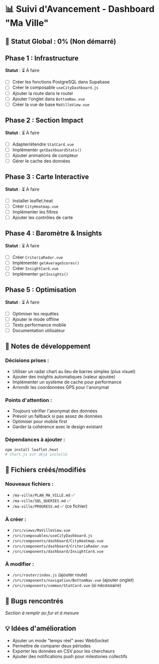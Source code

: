 # 📊 Suivi d'Avancement - Dashboard "Ma Ville"

## 🎯 Statut Global : 0% (Non démarré)

## Phase 1 : Infrastructure
**Statut** : ⏳ À faire
- [ ] Créer les fonctions PostgreSQL dans Supabase
- [ ] Créer le composable `useCityDashboard.js`
- [ ] Ajouter la route dans le router
- [ ] Ajouter l'onglet dans `BottomNav.vue`
- [ ] Créer la vue de base `MaVilleView.vue`

## Phase 2 : Section Impact
**Statut** : ⏳ À faire
- [ ] Adapter/étendre `StatCard.vue`
- [ ] Implémenter `getDashboardStats()`
- [ ] Ajouter animations de compteur
- [ ] Gérer le cache des données

## Phase 3 : Carte Interactive
**Statut** : ⏳ À faire
- [ ] Installer leaflet.heat
- [ ] Créer `CityHeatmap.vue`
- [ ] Implémenter les filtres
- [ ] Ajouter les contrôles de carte

## Phase 4 : Baromètre & Insights
**Statut** : ⏳ À faire
- [ ] Créer `CriteriaRadar.vue`
- [ ] Implémenter `getAverageScores()`
- [ ] Créer `InsightCard.vue`
- [ ] Implémenter `getInsights()`

## Phase 5 : Optimisation
**Statut** : ⏳ À faire
- [ ] Optimiser les requêtes
- [ ] Ajouter le mode offline
- [ ] Tests performance mobile
- [ ] Documentation utilisateur

## 📝 Notes de développement

### Décisions prises :
- Utiliser un radar chart au lieu de barres simples (plus visuel)
- Ajouter des insights automatiques (valeur ajoutée)
- Implémenter un système de cache pour performance
- Arrondir les coordonnées GPS pour l'anonymat

### Points d'attention :
- Toujours vérifier l'anonymat des données
- Prévoir un fallback si pas assez de données
- Optimiser pour mobile first
- Garder la cohérence avec le design existant

### Dépendances à ajouter :
```bash
npm install leaflet.heat
# Chart.js est déjà installé
```

## 🔗 Fichiers créés/modifiés

### Nouveaux fichiers :
- `/ma-ville/PLAN_MA_VILLE.md` ✅
- `/ma-ville/SQL_QUERIES.md` ✅
- `/ma-ville/PROGRESS.md` ✅ (ce fichier)

### À créer :
- `/src/views/MaVilleView.vue`
- `/src/composables/useCityDashboard.js`
- `/src/components/dashboard/CityHeatmap.vue`
- `/src/components/dashboard/CriteriaRadar.vue`
- `/src/components/dashboard/InsightCard.vue`

### À modifier :
- `/src/router/index.js` (ajouter route)
- `/src/components/navigation/BottomNav.vue` (ajouter onglet)
- `/src/components/common/StatCard.vue` (si nécessaire)

## 🐛 Bugs rencontrés
_Section à remplir au fur et à mesure_

## 💡 Idées d'amélioration
- Ajouter un mode "temps réel" avec WebSocket
- Permettre de comparer deux périodes
- Exporter les données en CSV pour les chercheurs
- Ajouter des notifications push pour milestones collectifs
